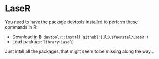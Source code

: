 # LaseR

You need to have the package devtools installed to perform these commands in R:
- Download in R: `devtools::install_github('juliusfoerstel/LaseR')`
- Load package: `library(LaseR)`

Just intall all the packages, that might seem to be missing along the way...
